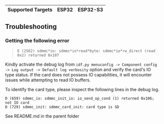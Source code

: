 | Supported Targets | ESP32 | ESP32-S3 |
| ----------------- | ----- | -------- |


## Troubleshooting

### Getting the following error

> `E (2562) sdmmc*io: sdmmc*io*read*byte: sdmmc*io*rw_direct (read 0x2) returned 0x107`

Kindly activate the debug log from `idf.py menuconfig -> Component config -> Log output -> Default log verbosity` option and verify the card's IO type status. If the card does not possess IO capabilities, it will encounter issues while attempting to read IO buffers.

To identify the card type, please inspect the following lines in the debug log.

```
D (659) sdmmc_io: sdmmc_init_io: io_send_op_cond (1) returned 0x106; not IO card
D (729) sdmmc_init: sdmmc_card_init: card type is SD
```

See README.md in the parent folder
